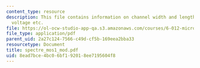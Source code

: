 ```yaml
---
content_type: resource
description: This file contains information on channel width and length, threshold
  voltage etc.
file: https://ol-ocw-studio-app-qa.s3.amazonaws.com/courses/6-012-microelectronic-devices-and-circuits-fall-2005/8ead7bce4bc06bf192018ee7195604f8_spectre_mos1_mod.pdf
file_type: application/pdf
parent_uid: 2a27c124-7566-c49d-cf5b-169eea2bba33
resourcetype: Document
title: spectre_mos1_mod.pdf
uid: 8ead7bce-4bc0-6bf1-9201-8ee7195604f8
---
```

